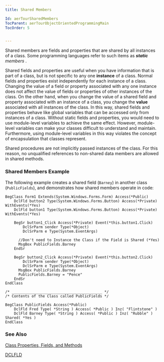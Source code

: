 ```yaml
---
title: Shared Members

Id: aerTourSharedMembers
TocParent: aerTourObjectOrientedProgrammingMain
TocOrder: 5


---
```


Shared members are fields and properties that are shared by all instances of a class. Some programming languages refer to such items as ***static** members* . 

Shared fields and properties are useful when you have information that is part of a class, but is not specific to any one **instance** of a class. Normal fields and properties exist independently for each instance of a class. Changing the value of a field or property associated with any one instance does not affect the value of fields or properties of other instances of the class. On the other hand, when you change the value of a shared field and property associated with an instance of a class, you change the **value** associated with all instances of the class. In this way, shared fields and properties behave like global variables that can be accessed only from instances of a class. Without static fields and properties, you would need to use module-level variables to achieve the same effect. However, module-level variables can make your classes difficult to understand and maintain. Furthermore, using module-level variables in this way violates the concept of encapsulation that classes represent. 

Shared procedures are not implicitly passed instances of the class. For this reason, no unqualified references to non-shared data members are allowed in shared methods. 

### Shared Members Example
The following example creates a shared field (```Barney```) in another class (```PublicFields```), and demonstrates how shared members operate in code: 

```
BegClass Form1 Extends(System.Windows.Forms.Form) Access(*Public)
    DclFld button2 Type(System.Windows.Forms.Button) Access(*Private) WithEvents(*Yes)
    DclFld button1 Type(System.Windows.Forms.Button) Access(*Private) WithEvents(*Yes)        

    BegSr button1_Click Access(*Private) Event(*this.button1.Click)
        DclSrParm sender Type(*Object)
        DclSrParm e Type(System.EventArgs)

      //Don't need to Instance the Class if the Field is Shared (*Yes)         
      MsgBox PublicFields.Barney
    EndSr
        
    BegSr button2_Click Access(*Private) Event(*this.button2.Click)
        DclSrParm sender Type(*Object)
        DclSrParm e Type(System.EventArgs)
      MsgBox PublicFields.Barney
      PublicFields.Barney = "Pence"
    EndSr
EndClass

/* _________________________________________ */
/* Contents of the Class called PublicFields */

BegClass PublicFields Access(*Public) 
    DclFld Fred Type( *String ) Access( *Public ) Inz( "Flintstone" )
    DclFld Barney Type( *String ) Access( *Public ) Inz( "Rubble" ) Shared( *Yes ) 
EndClass

```

### See Also

[Class Properties, Fields, and Methods](ecrTourClassPropertiesFieldsandMethodsMain.html)

[DCLFLD](DCLFLD.html) 
